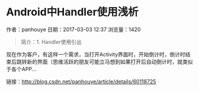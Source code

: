 # Android中Handler使用浅析
作者：panhouye
日期：2017-03-03 12:37
浏览量：1420
> 简介：1. Handler使用引出

现在作为客户，有这样一个需求，当打开Activity界面时，开始倒计时，倒计时结束后跳转新的界面（思维活跃的朋友可能立马想到如果打开后自动倒计时，就类似于各个APP...

 链接：http://blog.csdn.net/panhouye/article/details/60118725
